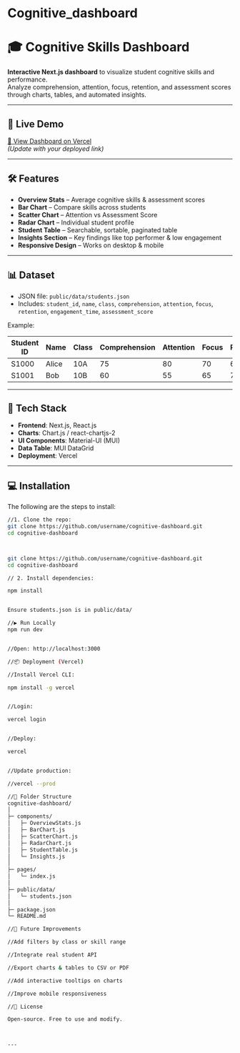# Cognitive_dashboard
# 🎓 Cognitive Skills Dashboard

**Interactive Next.js dashboard** to visualize student cognitive skills and performance.  
Analyze comprehension, attention, focus, retention, and assessment scores through charts, tables, and automated insights.

---

## 🚀 Live Demo

[🔗 View Dashboard on Vercel](https://cognitive-dashboard.vercel.app)  
*(Update with your deployed link)*

---

## 🛠️ Features

- **Overview Stats** – Average cognitive skills & assessment scores  
- **Bar Chart** – Compare skills across students  
- **Scatter Chart** – Attention vs Assessment Score  
- **Radar Chart** – Individual student profile  
- **Student Table** – Searchable, sortable, paginated table  
- **Insights Section** – Key findings like top performer & low engagement  
- **Responsive Design** – Works on desktop & mobile  

---

## 📊 Dataset

- JSON file: `public/data/students.json`  
- Includes: `student_id`, `name`, `class`, `comprehension`, `attention`, `focus`, `retention`, `engagement_time`, `assessment_score`  

Example:

| Student ID | Name  | Class | Comprehension | Attention | Focus | Retention | Engagement (hrs) | Score |
|------------|-------|-------|---------------|-----------|-------|-----------|-----------------|-------|
| S1000      | Alice | 10A   | 75            | 80        | 70    | 65        | 5               | 78    |
| S1001      | Bob   | 10B   | 60            | 55        | 65    | 70        | 4               | 65    |

---

## 🧰 Tech Stack

- **Frontend**: Next.js, React.js  
- **Charts**: Chart.js / react-chartjs-2  
- **UI Components**: Material-UI (MUI)  
- **Data Table**: MUI DataGrid  
- **Deployment**: Vercel  

---

## 💻 Installation

The following are the steps to install:

```bash
//1. Clone the repo:
git clone https://github.com/username/cognitive-dashboard.git
cd cognitive-dashboard



git clone https://github.com/username/cognitive-dashboard.git
cd cognitive-dashboard

// 2. Install dependencies:

npm install


Ensure students.json is in public/data/

//▶️ Run Locally
npm run dev


//Open: http://localhost:3000

//📦 Deployment (Vercel)

//Install Vercel CLI:

npm install -g vercel


//Login:

vercel login


//Deploy:

vercel


//Update production:

//vercel --prod

//📂 Folder Structure
cognitive-dashboard/
│
├─ components/
│   ├─ OverviewStats.js
│   ├─ BarChart.js
│   ├─ ScatterChart.js
│   ├─ RadarChart.js
│   ├─ StudentTable.js
│   └─ Insights.js
│
├─ pages/
│   └─ index.js
│
├─ public/data/
│   └─ students.json
│
├─ package.json
└─ README.md

//🔮 Future Improvements

//Add filters by class or skill range

//Integrate real student API

//Export charts & tables to CSV or PDF

//Add interactive tooltips on charts

//Improve mobile responsiveness

//📜 License

Open-source. Free to use and modify.



---


